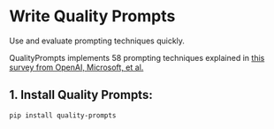 # Write Quality Prompts

Use and evaluate prompting techniques quickly.

QualityPrompts implements 58 prompting techniques explained in [this survey from OpenAI, Microsoft, et al.](https://github.com/sarthakrastogi/quality-prompts/blob/main/README.MD#write-quality-prompts)

## 1. Install Quality Prompts:
```bash
pip install quality-prompts

